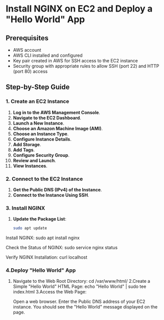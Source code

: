 # Install NGINX on EC2 and Deploy a "Hello World" App

## Prerequisites

- AWS account
- AWS CLI installed and configured
- Key pair created in AWS for SSH access to the EC2 instance
- Security group with appropriate rules to allow SSH (port 22) and HTTP (port 80) access

## Step-by-Step Guide

### 1. Create an EC2 Instance

1. **Log in to the AWS Management Console**.
2. **Navigate to the EC2 Dashboard**.
3. **Launch a New Instance**.
4. **Choose an Amazon Machine Image (AMI)**.
5. **Choose an Instance Type**.
6. **Configure Instance Details**.
7. **Add Storage**.
8. **Add Tags**.
9. **Configure Security Group**.
10. **Review and Launch**.
11. **View Instances**.

### 2. Connect to the EC2 Instance

1. **Get the Public DNS (IPv4) of the Instance**.
2. **Connect to the Instance Using SSH**.

### 3. Install NGINX

1. **Update the Package List**:
   ```bash
   sudo apt update

Install NGINX:
sudo apt install nginx

Check the Status of NGINX:
sudo service nginx status

Verify NGINX Installation:
curl localhost

### 4.Deploy "Hello World" App
1. Navigate to the Web Root Directory:
      cd /var/www/html/
2.Create a Simple "Hello World" HTML Page:
      echo "Hello World" | sudo tee index.html
3.Access the Web Page:

    Open a web browser.
    Enter the Public DNS address of your EC2 instance.
    You should see the "Hello World" message displayed on the page.
